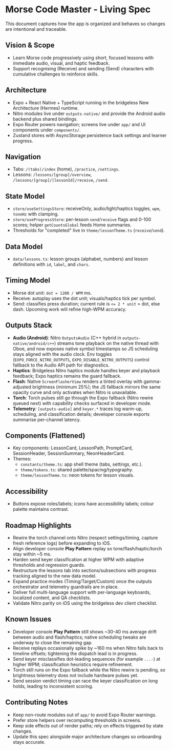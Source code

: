 ﻿# Morse Code Master - Living Spec

This document captures how the app is organized and behaves so changes are intentional and traceable.

## Vision & Scope

- Learn Morse code progressively using short, focused lessons with immediate audio, visual, and haptic feedback.
- Support recognising (Receive) and sending (Send) characters with cumulative challenges to reinforce skills.

## Architecture

- Expo + React Native + TypeScript running in the bridgeless New Architecture (Hermes) runtime.
- Nitro modules live under `outputs-native/` and provide the Android audio backend plus shared bindings.
- Expo Router powers navigation; screens live under `app/` and UI components under `components/`.
- Zustand stores with AsyncStorage persistence back settings and learner progress.

## Navigation

- Tabs: `/(tabs)/index` (home), `/practice`, `/settings`.
- Lessons: `/lessons/[group]/overview`, `/lessons/[group]/[lessonId]/receive`, `/send`.

## State Model

- `store/useSettingsStore`: receiveOnly, audio/light/haptics toggles, `wpm`, `toneHz` with clamping.
- `store/useProgressStore`: per-lesson `send`/`receive` flags and 0-100 scores; helper `getCountsGlobal` feeds Home summaries.
- Thresholds for "completed" live in `theme/lessonTheme.ts` (`receive`/`send`).

## Data Model

- `data/lessons.ts`: lesson groups (alphabet, numbers) and lesson definitions with `id`, `label`, and `chars`.

## Timing Model

- Morse dot unit: `dot = 1200 / WPM` ms.
- Receive: autoplay uses the dot unit; visuals/haptics tick per symbol.
- Send: classifies press duration; current rule is `<= 2 * unit` = dot, else dash. Upcoming work will refine high-WPM accuracy.

## Outputs Stack

- **Audio (Android)**: Nitro `OutputsAudio` (C++ hybrid in `outputs-native/android/c++`) streams tone playback on the native thread with Oboe, and now exposes native symbol timestamps so JS scheduling stays aligned with the audio clock. Env toggles (`EXPO_FORCE_NITRO_OUTPUTS`, `EXPO_DISABLE_NITRO_OUTPUTS`) control fallback to the Audio API path for diagnostics.
- **Haptics**: Bridgeless Nitro haptics module handles keyer and playback feedback; Expo haptics remains the guard fallback.
- **Flash**: Native `ScreenFlasherView` renders a tinted overlay with gamma-adjusted brightness (minimum 25%); the JS fallback mirrors the same opacity curve and only activates when Nitro is unavailable.
- **Torch**: Torch pulses still go through the Expo fallback (Nitro rewire queued next) with capability checks surfaced in developer mode.
- **Telemetry**: `[outputs-audio]` and `keyer.*` traces log warm-up, scheduling, and classification details; developer console exports summarise per-channel latency.

## Components (Flattened)

- Key components: LessonCard, LessonPath, PromptCard, SessionHeader, SessionSummary, NeonHeaderCard.
- Themes:
  - `constants/theme.ts`: app shell theme (tabs, settings, etc.).
  - `theme/tokens.ts`: shared palette/spacing/typography.
  - `theme/lessonTheme.ts`: neon tokens for lesson visuals.

## Accessibility

- Buttons expose roles/labels; icons have accessibility labels; colour palette maintains contrast.

## Roadmap Highlights

- Rewire the torch channel onto Nitro (respect settings/timing, capture fresh reference logs) before expanding to iOS.
- Align developer console **Play Pattern** replay so tone/flash/haptic/torch stay within ~5 ms.
- Harden send keyer classification at higher WPM with adaptive thresholds and regression guards.
- Restructure the lessons tab into sections/subsections with progress tracking aligned to the new data model.
- Expand practice modes (Timing/Target/Custom) once the outputs orchestrator and telemetry guardrails are in place.
- Deliver full multi-language support with per-language keyboards, localized content, and QA checklists.
- Validate Nitro parity on iOS using the bridgeless dev client checklist.

## Known Issues
- Developer console **Play Pattern** still shows ~30-40 ms average drift between audio and flash/haptics; native scheduling tweaks are underway to close the remaining gap.
- Receive replays occasionally spike by ~160 ms when Nitro falls back to timeline offsets; tightening the dispatch lead is in progress.
- Send keyer misclassifies dot-leading sequences (for example `...-`) at higher WPM; classification heuristics require refinement.
- Torch still runs on the Expo fallback while the Nitro rewire is pending, so brightness telemetry does not include hardware pulses yet.
- Send session verdict timing can race the keyer classification on long holds, leading to inconsistent scoring.

## Contributing Notes

- Keep non-route modules out of `app/` to avoid Expo Router warnings.
- Prefer store helpers over recomputing thresholds in screens.
- Keep side effects out of render paths; rely on effects triggered by state changes.
- Update this spec alongside major architecture changes so onboarding stays accurate.
